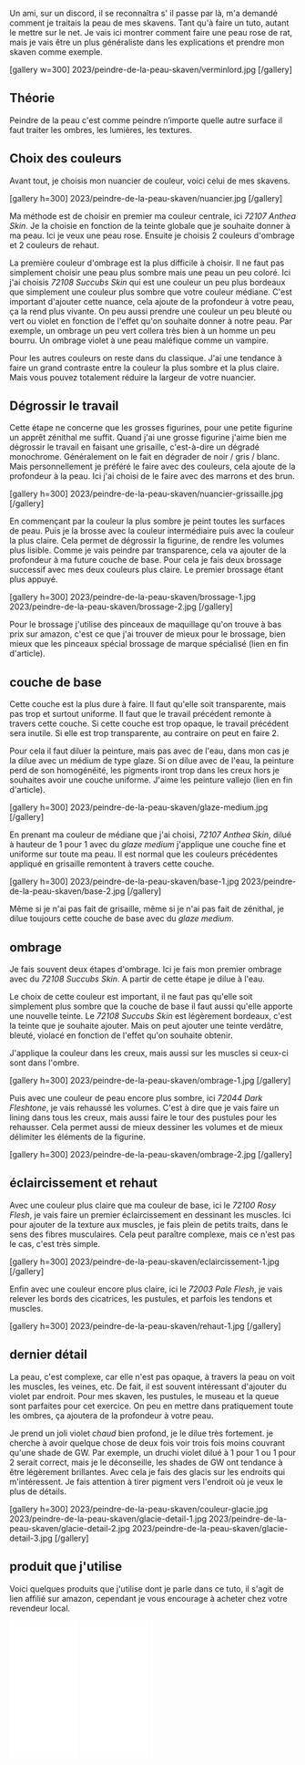 Un ami, sur un discord, il se reconnaîtra s' il passe par là, m'a demandé comment je traitais la peau de mes skavens. Tant qu'à faire un tuto, autant le mettre sur le net. Je vais ici montrer comment faire une peau rose de rat, mais je vais être un plus généraliste dans les explications et prendre mon skaven comme exemple.

[gallery w=300]
2023/peindre-de-la-peau-skaven/verminlord.jpg
[/gallery]
## Théorie
Peindre de la peau c'est comme peindre n’importe quelle autre surface il faut traiter les ombres, les lumières, les textures.

## Choix des couleurs
Avant tout, je choisis mon nuancier de couleur, voici celui de mes skavens.

[gallery h=300]
2023/peindre-de-la-peau-skaven/nuancier.jpg
[/gallery]

Ma méthode est de choisir en premier ma couleur centrale, ici *72107 Anthea Skin*. Je la choisie en fonction de la teinte globale que je souhaite donner à ma peau. Ici je veux une peau rose. Ensuite je choisis 2 couleurs d'ombrage et 2 couleurs de rehaut.

La première couleur d'ombrage est la plus difficile à choisir. Il ne faut pas simplement choisir une peau plus sombre mais une peau un peu coloré. Ici j'ai choisis *72108 Succubs Skin* qui est une couleur un peu plus bordeaux que simplement une couleur plus sombre que votre couleur médiane. C'est important d'ajouter cette nuance, cela ajoute de la profondeur à votre peau, ça la rend plus vivante. On peu aussi prendre une couleur un peu bleuté ou vert ou violet en fonction de l'effet qu'on souhaite donner à notre peau.
Par exemple, un ombrage un peu vert collera très bien à un homme un peu bourru. Un ombrage violet à une peau maléfique comme un vampire.

Pour les autres couleurs on reste dans du classique. J'ai une tendance à faire un grand contraste entre la couleur la plus sombre et la plus claire. Mais vous pouvez totalement réduire la largeur de votre nuancier.

## Dégrossir le travail
Cette étape ne concerne que les grosses figurines, pour une petite figurine un apprêt zénithal me suffit. Quand j'ai une grosse figurine j'aime bien me dégrossir le travail en faisant une grisaille, c'est-à-dire un dégradé monochrome. Généralement on le fait en dégrader de noir / gris / blanc. Mais personnellement je préféré le faire avec des couleurs, cela ajoute de la profondeur à la peau. Ici j'ai choisi de le faire avec des marrons et des brun.

[gallery h=300]
2023/peindre-de-la-peau-skaven/nuancier-grissaille.jpg
[/gallery]

En commençant par la couleur la plus sombre je peint toutes les surfaces de peau. Puis je la brosse avec la couleur intermédiaire puis avec la couleur la plus claire. Cela permet de dégrossir la figurine, de rendre les volumes plus lisible. Comme je vais peindre par transparence, cela va ajouter de la profondeur à ma future couche de base. Pour cela je fais deux brossage successif avec mes deux couleurs plus claire. Le premier brossage étant plus appuyé.

[gallery h=300]
2023/peindre-de-la-peau-skaven/brossage-1.jpg
2023/peindre-de-la-peau-skaven/brossage-2.jpg
[/gallery]

Pour le brossage j'utilise des pinceaux de maquillage qu'on trouve à bas prix sur amazon, c'est ce que j'ai trouver de mieux pour le brossage, bien mieux que les pinceaux spécial brossage de marque spécialisé (lien en fin d'article).

## couche de base

Cette couche est la plus dure à faire. Il faut qu'elle soit transparente, mais pas trop et surtout uniforme. Il faut que le travail précédent remonte à travers cette couche. Si cette couche est trop opaque, le travail précédent sera inutile. Si elle est trop transparente, au contraire on peut en faire 2.

Pour cela il faut diluer la peinture, mais pas avec de l'eau, dans mon cas je la dilue avec un médium de type glaze. Si on dilue avec de l'eau, la peinture perd de son homogénéité, les pigments iront trop dans les creux hors je souhaites avoir une couche uniforme. J'aime les peinture vallejo (lien en fin d'article).

[gallery h=300]
2023/peindre-de-la-peau-skaven/glaze-medium.jpg
[/gallery]

En prenant ma couleur de médiane que j'ai choisi, *72107 Anthea Skin*, dilué à hauteur de 1 pour 1 avec du *glaze medium* j'applique une couche fine et uniforme sur toute ma peau. Il est normal que les couleurs précédentes appliqué en grisaille remontent à travers cette couche.

[gallery h=300]
2023/peindre-de-la-peau-skaven/base-1.jpg
2023/peindre-de-la-peau-skaven/base-2.jpg
[/gallery]

Même si je n'ai pas fait de grisaille, même si je n'ai pas fait de zénithal, je dilue toujours cette couche de base avec du *glaze medium*.

## ombrage

Je fais souvent deux étapes d'ombrage. Ici je fais mon premier ombrage avec du *72108 Succubs Skin*. A partir de cette étape je dilue à l'eau.

Le choix de cette couleur est important, il ne faut pas qu'elle soit simplement plus sombre que la couche de base il faut aussi qu'elle apporte une nouvelle teinte. Le *72108 Succubs Skin* est légèrement bordeaux, c'est la teinte que je souhaite ajouter. Mais on peut ajouter une teinte verdâtre, bleuté, violacé en fonction de l'effet qu'on souhaite obtenir.

J'applique la couleur dans les creux, mais aussi sur les muscles si ceux-ci sont dans l'ombre.

[gallery h=300]
2023/peindre-de-la-peau-skaven/ombrage-1.jpg
[/gallery]

Puis avec une couleur de peau encore plus sombre, ici *72044 Dark Fleshtone*, je vais rehaussé les volumes. C'est à dire que je vais faire un lining dans tous les creux, mais aussi faire le tour des pustules pour les rehausser. Cela permet aussi de mieux dessiner les volumes et de mieux délimiter les éléments de la figurine.

[gallery h=300]
2023/peindre-de-la-peau-skaven/ombrage-2.jpg
[/gallery]

## éclaircissement et rehaut

Avec une couleur plus claire que ma couleur de base, ici le *72100 Rosy Flesh*, je vais faire un premier éclaircissement en dessinant les muscles. Ici pour ajouter de la texture aux muscles, je fais plein de petits traits, dans le sens des fibres musculaires. Cela peut paraître complexe, mais ce n'est pas le cas, c'est très simple.

[gallery h=300]
2023/peindre-de-la-peau-skaven/eclaircissement-1.jpg
[/gallery]

Enfin avec une couleur encore plus claire, ici le *72003 Pale Flesh*, je vais relever les bords des cicatrices, les pustules, et parfois les tendons et muscles.

[gallery h=300]
2023/peindre-de-la-peau-skaven/rehaut-1.jpg
[/gallery]

## dernier détail

La peau, c'est complexe, car elle n'est pas opaque, à travers la peau on voit les muscles, les veines, etc. De fait, il est souvent intéressant d'ajouter du violet par endroit. Pour mes skaven, les pustules, le museau et la queue sont parfaites pour cet exercice. On peu en mettre dans pratiquement toute les ombres, ça ajoutera de la profondeur à votre peau.

Je prend un joli violet *chaud* bien profond, je le dilue très fortement. je cherche à avoir quelque chose de deux fois voir trois fois moins couvrant qu'une shade de GW. Par exemple, un druchi violet dilué à 1 pour 1 ou 1 pour 2 serait correct, mais je le déconseille, les shades de GW ont tendance à être légèrement brillantes. Avec cela je fais des glacis sur les endroits qui m'intéressent. Je fais attention à tirer pigment vers l'endroit où je veux le plus de détails.

[gallery h=300]
2023/peindre-de-la-peau-skaven/couleur-glacie.jpg
2023/peindre-de-la-peau-skaven/glacie-detail-1.jpg
2023/peindre-de-la-peau-skaven/glacie-detail-2.jpg
2023/peindre-de-la-peau-skaven/glacie-detail-3.jpg
[/gallery]


## produit que j'utilise
Voici quelques produits que j'utilise dont je parle dans ce tuto, il s'agit de lien affilié sur amazon, cependant je vous encourage à acheter chez votre revendeur local.

<div class="pub">
<iframe sandbox="allow-popups allow-scripts allow-modals allow-forms allow-same-origin" style="width:120px;height:240px;" marginwidth="0" marginheight="0" scrolling="no" frameborder="0" src="//ws-eu.amazon-adsystem.com/widgets/q?ServiceVersion=20070822&OneJS=1&Operation=GetAdHtml&MarketPlace=FR&source=ss&ref=as_ss_li_til&ad_type=product_link&tracking_id=shionn-21&language=fr_FR&marketplace=amazon&region=FR&placement=B086MWRFNR&asins=B086MWRFNR&linkId=76d940f99fbf95c1815210286917cfb2&show_border=true&link_opens_in_new_window=true"></iframe>
<iframe sandbox="allow-popups allow-scripts allow-modals allow-forms allow-same-origin" style="width:120px;height:240px;" marginwidth="0" marginheight="0" scrolling="no" frameborder="0" src="//ws-eu.amazon-adsystem.com/widgets/q?ServiceVersion=20070822&OneJS=1&Operation=GetAdHtml&MarketPlace=FR&source=ss&ref=as_ss_li_til&ad_type=product_link&tracking_id=shionn-21&language=fr_FR&marketplace=amazon&region=FR&placement=B004R8D5JY&asins=B004R8D5JY&linkId=542e860dafbbad50c212c37593e8bd93&show_border=true&link_opens_in_new_window=true"></iframe>
</div>

